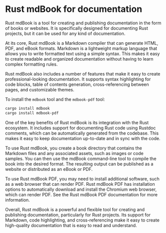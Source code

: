 # Rust mdBook for documentation

Rust mdBook is a tool for creating and publishing documentation in the form of books or websites. It is specifically designed for documenting Rust projects, but it can be used for any kind of documentation.

At its core, Rust mdBook is a Markdown compiler that can generate HTML, PDF, and eBook formats. Markdown is a lightweight markup language that allows you to write formatted text using a simple syntax. This makes it easy to create readable and organized documentation without having to learn complex formatting rules.

Rust mdBook also includes a number of features that make it easy to create professional-looking documentation. It supports syntax highlighting for code blocks, table of contents generation, cross-referencing between pages, and customizable themes.

To install the `mdbook` tool and the `mdbook-pdf` tool:

```sh
cargo install mdbook
cargo install mdbook-pdf
```

One of the key benefits of Rust mdBook is its integration with the Rust ecosystem. It includes support for documenting Rust code using Rustdoc comments, which can be automatically generated from the codebase. This makes it easy to keep documentation up-to-date and in sync with the code.

To use Rust mdBook, you create a book directory that contains the Markdown files and any associated assets, such as images or code samples. You can then use the mdBook command-line tool to compile the book into the desired format. The resulting output can be published as a website or distributed as an eBook or PDF.

To use Rust mdBook PDF, you may need to install additional software, such as a web browser that can render PDF. Rust mdBook PDF has installation options to automatically download and install the Chromium web browser, which can render PDF. See the Rust mdBook PDF documentation for more information.

Overall, Rust mdBook is a powerful and flexible tool for creating and publishing documentation, particularly for Rust projects. Its support for Markdown, code highlighting, and cross-referencing make it easy to create high-quality documentation that is easy to read and understand.
